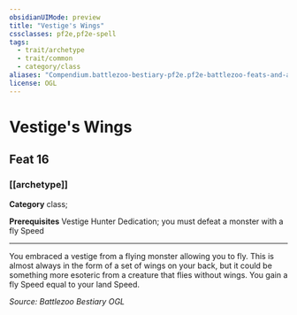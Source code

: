 ```yaml
---
obsidianUIMode: preview
title: "Vestige's Wings"
cssclasses: pf2e,pf2e-spell
tags:
  - trait/archetype
  - trait/common
  - category/class
aliases: "Compendium.battlezoo-bestiary-pf2e.pf2e-battlezoo-feats-and-actions.Item.Bz3bu4MXeSklJ5z2"
license: OGL
---
```

# Vestige's Wings
## Feat 16
### [[archetype]]

**Category** class; 



**Prerequisites** Vestige Hunter Dedication; you must defeat a monster with a fly Speed
* * *
You embraced a vestige from a flying monster allowing you to fly. This is almost always in the form of a set of wings on your back, but it could be something more esoteric from a creature that flies without wings. You gain a fly Speed equal to your land Speed.

*Source: Battlezoo Bestiary*
*OGL*